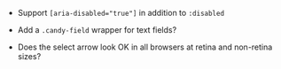 - Support `[aria-disabled="true"]` in addition to `:disabled`

- Add a `.candy-field` wrapper for text fields?

- Does the select arrow look OK in all browsers at retina and non-retina sizes?

